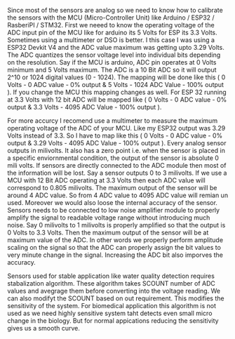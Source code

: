 Since most of the sensors are analog so we need to know how to calibrate the sensors with the MCU (Micro-Controller Unit) like Arduino / ESP32 / RasberiPI / STM32. First we neeed to know the operating voltage of the ADC input pin of the MCU like for arduino its 5 Volts for ESP its 3.3 Volts. Sometimes using a multimeter or DSO is better. I this case I was using a ESP32 Devkit V4 and the ADC value maximum was getting upto 3.29 Volts. The ADC quantizes the sensor voltage level into individual bits depending on the resolution. Say if the MCU is arduino, ADC pin operates at 0 Volts minimum and 5 Volts maximum. The ADC is a 10 Bit ADC so it will output 2^10 or 1024 digital values (0 - 1024). The mapping will be done like this ( 0 Volts - 0 ADC value - 0% output & 5 Volts - 1024 ADC Value - 100% output ). If you change the MCU this mapping changes as well. For ESP 32 running at 3.3 Volts with 12 bit ADC will be mapped like ( 0 Volts - 0 ADC value - 0% output & 3.3 Volts - 4095 ADC Value - 100% output ).

For more accurcy I recomend use a multimeter to measure the maximum operating voltage of the ADC of your MCU. Like my ESP32 output was 3.29 Volts instead of 3.3. So I have to map like this ( 0 Volts - 0 ADC value - 0% output & 3.29 Volts - 4095 ADC Value - 100% output ). Every analog sensor outputs in milivolts. It also has a zero point i.e. when the sensor is placed in a specific enviornmental condition, the output of the sensor is absolute 0 mili volts. If sensors are directly connected to the ADC module then most of the information will be lost. Say a sensor outputs 0 to 3 milivolts. If we use a MCU with 12 Bit ADC operating at 3.3 Volts then each ADC value will correspond to 0.805 milivolts. The maximum output of the sensor will be around 4 ADC value. So from 4 ADC value to 4095 ADC value will remian un used. Moreover we would also loose the internal accuracy of the sensor. Sensors needs to be connected to low noise amplifier module to properly amplify the signal to readable voltage range without introducing much noise. Say 0 milivolts to 1 milivolts is properly amplified so that the output is 0 Volts to 3.3 Volts. Then the maximum output of the sensor will be at maximum value of the ADC. In other words we properly perform amplitude scaling on the signal so that the ADC can properly assign the bit values to very minute change in the signal. Increasing the ADC bit also imporves the accuracy.

Sensors used for stable application like water quality detection requires stabalization algorithm. These algorithm takes SCOUNT number of ADC values and avegrage them before converting into the voltage reading. We can also modifyt the SCOUNT based on out requirement. This modifies the sensitivity of the system. For biomedical application this algorithm is not used as we need highly sensitive system taht detects even small micro change in the biology. But for normal appications reducing the sensitivity gives us a smooth curve.
